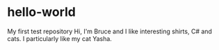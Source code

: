 # hello-world
My first test repository
Hi, I'm Bruce and I like interesting shirts, C# and cats. I particularly like my cat Yasha.
